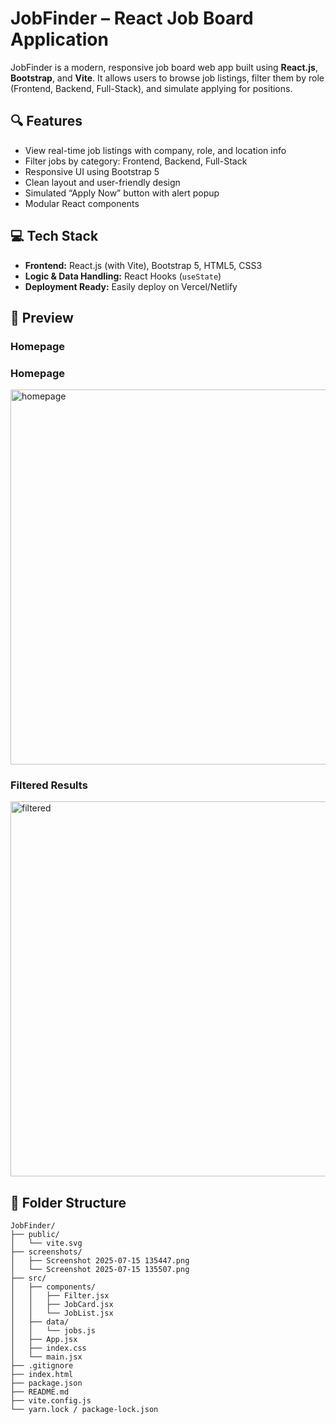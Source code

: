 # JobFinder – React Job Board Application

JobFinder is a modern, responsive job board web app built using **React.js**, **Bootstrap**, and **Vite**. It allows users to browse job listings, filter them by role (Frontend, Backend, Full-Stack), and simulate applying for positions.

## 🔍 Features

- View real-time job listings with company, role, and location info
- Filter jobs by category: Frontend, Backend, Full-Stack
- Responsive UI using Bootstrap 5
- Clean layout and user-friendly design
- Simulated “Apply Now” button with alert popup
- Modular React components

## 💻 Tech Stack

- **Frontend:** React.js (with Vite), Bootstrap 5, HTML5, CSS3
- **Logic & Data Handling:** React Hooks (`useState`)
- **Deployment Ready:** Easily deploy on Vercel/Netlify

## 📸 Preview

### Homepage
### Homepage
<img src="https://github.com/21aansh06/JobFinder/blob/main/screenshots/Screenshot%202025-07-15%20135447.png?raw=true" alt="homepage" width="600"/>

### Filtered Results
<img src="https://github.com/21aansh06/JobFinder/blob/main/screenshots/Screenshot%202025-07-15%20135507.png?raw=true" alt="filtered" width="600"/>


## 🧩 Folder Structure

```
JobFinder/
├── public/
│   └── vite.svg
├── screenshots/
│   ├── Screenshot 2025-07-15 135447.png
│   └── Screenshot 2025-07-15 135507.png
├── src/
│   ├── components/
│   │   ├── Filter.jsx
│   │   ├── JobCard.jsx
│   │   └── JobList.jsx
│   ├── data/
│   │   └── jobs.js
│   ├── App.jsx
│   ├── index.css
│   └── main.jsx
├── .gitignore
├── index.html
├── package.json
├── README.md
├── vite.config.js
└── yarn.lock / package-lock.json

```

